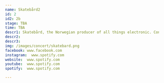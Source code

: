 ```yaml
---
name: Skatebård2
id: 2
id2: 2b
stage: TBA
time: TBA
descr1: Skatebård, the Norwegian producer of all things electronic. Connoisseurs know that his catalogue oscillates between emotional techno, neo-italo, electro from an alternative future and a Scando-cosmic reinterpretation of pure Detroitian house. Skatebård releases on labels like Digitalo Enterprises, Radius Records, Supersoul Recordings, Tellè Records, Keys of Life Finland, Luna Flicks, Totally and Sex Tags Mania.
descr2:
descr3:
img: /images/concert/skatebard.png
facebook: www.facebook.com
instagram:  www.spotify.com
website:  www.spotify.com
youtube:  www.spotify.com
spotify:  www.spotify.com

---
```

